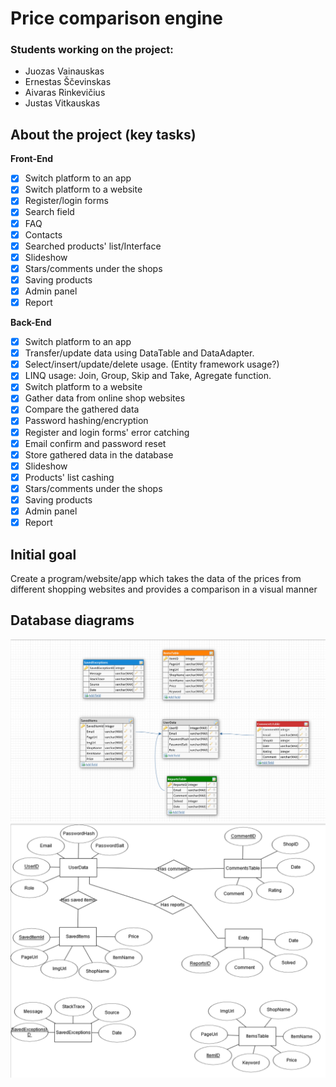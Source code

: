 # Price comparison engine
### Students working on the project: 
- Juozas Vainauskas
- Ernestas Ščevinskas
- Aivaras Rinkevičius
- Justas Vitkauskas
## About the project (key tasks)
**Front-End**
- [x] Switch platform to an app
- [x] Switch platform to a website
- [x] Register/login forms
- [x] Search field
- [x] FAQ
- [x] Contacts
- [x] Searched products' list/Interface
- [x] Slideshow
- [x] Stars/comments under the shops
- [x] Saving products
- [x] Admin panel
- [x] Report

**Back-End**
- [x] Switch platform to an app
- [x] Transfer/update data using DataTable and DataAdapter.
- [x] Select/insert/update/delete usage. (Entity framework usage?)
- [x] LINQ usage: Join, Group, Skip and Take, Agregate function.
- [x] Switch platform to a website
- [x] Gather data from online shop websites
- [x] Compare the gathered data
- [x] Password hashing/encryption
- [x] Register and login forms' error catching
- [x] Email confirm and password reset
- [x] Store gathered data in the database
- [x] Slideshow
- [x] Products' list cashing
- [x] Stars/comments under the shops
- [x] Saving products
- [x] Admin panel
- [x] Report

## Initial goal
Create a program/website/app which takes the data of the prices from different shopping websites and provides a comparison in a visual manner

## Database diagrams
![Relational diagram](schemaOriginali.PNG)
![ER diagram](erDiagrama.PNG)
